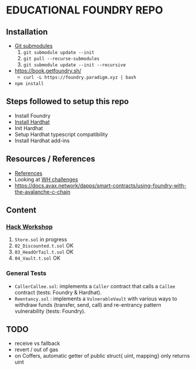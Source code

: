 # EDUCATIONAL FOUNDRY REPO

## Installation

- [Git submodules](https://newbedev.com/pull-git-submodules-after-cloning-project-from-github)
  1. ```git submodule update --init```
  2. ```git pull --recurse-submodules```
  3. ```git submodule update --init --recursive```
- https://book.getfoundry.sh/
  - ```curl -L https://foundry.paradigm.xyz | bash```
- ```npm install```

## Steps followed to setup this repo

- Install Foundry
- [Install Hardhat](https://book.getfoundry.sh/config/hardhat.html)
- Init Hardhat
- Setup Hardhat typescript compatibility
- Install Hardhat add-ins

## Resources / References

- [References](https://github.com/crisgarner/awesome-foundry)
- Looking at [WH challenges]()
- https://docs.avax.network/dapps/smart-contracts/using-foundry-with-the-avalanche-c-chain

## Content

### [Hack Workshop](https://github.com/QGarchery/hack-smart-contract/blob/master/contracts/SolidityHackingWorkshopV8.sol)

1. ```Store.sol``` in progress
2. ```02_Discounted.t.sol``` OK
3. ```03_HeadOrTail.t.sol``` OK
4. ```04_Vault.t.sol``` OK

### General Tests

- ```CallerCallee.sol```: implements a ```Caller``` contract that calls a ``Callee`` contract (tests: Foundry & Hardhat).
- ```Reentancy.sol``` : implements a ```VulnerableVault``` with various ways to withdraw funds (transfer, send, call) and re-entrancy pattern vulnerability (tests: Foundry).



## TODO

- receive vs fallback
- revert / out of gas
- on Coffers, automatic getter of public struct{ uint, mapping} only returns uint